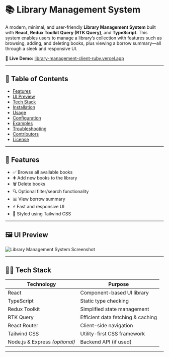 # 📚 Library Management System

A modern, minimal, and user-friendly **Library Management System** built with **React**, **Redux Toolkit Query (RTK Query)**, and **TypeScript**. This system enables users to manage a library’s collection with features such as browsing, adding, and deleting books, plus viewing a borrow summary—all through a sleek and responsive UI.

🔗 **Live Demo:** [library-management-client-ruby.vercel.app](https://library-management-client-ruby.vercel.app)

---

## 📖 Table of Contents

- [Features](#-features)
- [UI Preview](#-ui-preview)
- [Tech Stack](#-tech-stack)
- [Installation](#-installation)
- [Usage](#-usage)
- [Configuration](#-configuration)
- [Examples](#-examples)
- [Troubleshooting](#-troubleshooting)
- [Contributors](#-contributors)
- [License](#-license)

---

## 🚀 Features

- ✅ Browse all available books
- ➕ Add new books to the library
- 🗑️ Delete books
- 🔍 Optional filter/search functionality
- 📊 View borrow summary
- ⚡ Fast and responsive UI
- 💅 Styled using Tailwind CSS

---

## 🖼️ UI Preview

![Library Management System Screenshot](./preview.png)

---

## 🧑‍💻 Tech Stack

| Technology            | Purpose                            |
|-----------------------|------------------------------------|
| React                 | Component-based UI library         |
| TypeScript            | Static type checking               |
| Redux Toolkit         | Simplified state management        |
| RTK Query             | Efficient data fetching & caching  |
| React Router          | Client-side navigation             |
| Tailwind CSS          | Utility-first CSS framework        |
| Node.js & Express *(optional)* | Backend API (if used)   |

---


